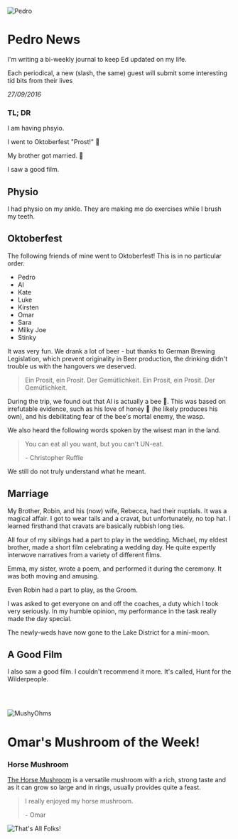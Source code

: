 ![Pedro](http://www.rebeccahossack.com/media/k2c81r/9999x9999/3a7dca52624c800a0c4d4d03101/9314_1000.jpg)

# Pedro News
I'm writing a bi-weekly journal to keep Ed updated on my life.

Each periodical, a new (slash, the same) guest will submit some interesting tid bits from their lives

_27/09/2016_

### TL; DR

I am having phsyio.

I went to Oktoberfest "Prost!" 🍻

My brother got married. 🎩

I saw a good film.

## Physio

I had physio on my ankle. They are making me do exercises while I brush my teeth.

## Oktoberfest

The following friends of mine went to Oktoberfest! This is in no particular order.

* Pedro
* Al
* Kate
* Luke
* Kirsten
* Omar
* Sara
* Milky Joe
* Stinky

It was very fun. We drank a lot of beer - but thanks to German Brewing Legislation, which prevent originality in Beer production, the drinking didn't trouble us with the hangovers we deserved.

>Ein Prosit, ein Prosit. Der Gemütlichkeit. Ein Prosit, ein Prosit. Der Gemütlichkeit.

During the trip, we found out that Al is actually a bee 🐝. This was based on irrefutable evidence, such as his love of honey 🍯 (he likely produces his own), and his debilitating fear of the bee's mortal enemy, the wasp.

We also heard the following words spoken by the wisest man in the land.

>You can eat all you want, but you can't UN-eat.
>
>\- Christopher Ruffle

We still do not truly understand what he meant.

## Marriage

My Brother, Robin, and his (now) wife, Rebecca, had their nuptials. It was a magical affair. I got to wear tails and a cravat, but unfortunately, no top hat. I learned firsthand that cravats are basically rubbish long ties.

All four of my siblings had a part to play in the wedding. Michael, my eldest brother, made a short film celebrating a wedding day. He quite expertly interwove narratives from a variety of different films.

Emma, my sister, wrote a poem, and performed it during the ceremony. It was both moving and amusing.

Even Robin had a part to play, as the Groom.

I was asked to get everyone on and off the coaches, a duty which I took very seriously. In my humble opinion, my performance in the task really made the day special.

The newly-weds have now gone to the Lake District for a mini-moon.

## A Good Film

I also saw a good film. I couldn't recommend it more. It's called, Hunt for the Wilderpeople.

<div style="margin-top: 60px;"></div>

![MushyOhms](/mushohms.jpg)

# Omar's Mushroom of the Week!

### Horse Mushroom

[The Horse Mushroom](http://www.wildfooduk.com/mushroom-guides/horse-mushroom-mushroom/) is a versatile mushroom with a rich, strong taste and as it can grow so large and in rings, usually provides quite a feast.

>I really enjoyed my horse mushroom.
>
>\- Omar

![That's All Folks!](https://upload.wikimedia.org/wikipedia/commons/e/ea/Thats_all_folks.svg)
